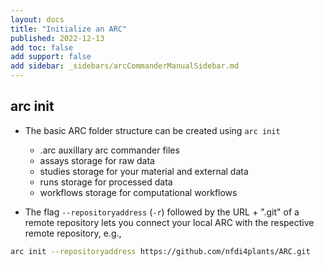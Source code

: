 ```yaml
---
layout: docs
title: "Initialize an ARC"
published: 2022-12-13
add toc: false
add support: false
add sidebar: _sidebars/arcCommanderManualSidebar.md
---
```


<!-- TODO: I would suggest to link this to ARC article rather than explaining the structure here -->

## arc init

- The basic ARC folder structure can be created using `arc init`
  - .arc auxillary arc commander files
  - assays storage for raw data
  - studies storage for your material and external data
  - runs storage for processed data
  - workflows storage for computational workflows

- The flag `--repositoryaddress` (`-r`) followed by the URL + ".git" of a remote repository lets you connect your local ARC with the respective remote repository, e.g.,

<!-- TODO: I would suggest to link a small demo ARC from the DataHUB rather than the empty GitHub repo -->

```bash
arc init --repositoryaddress https://github.com/nfdi4plants/ARC.git
```
